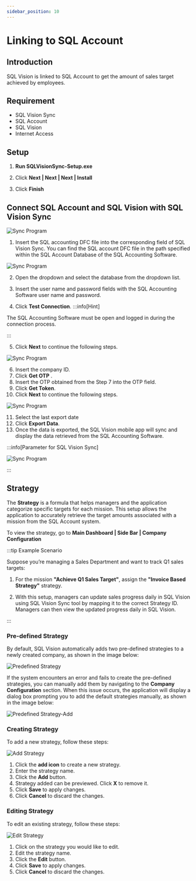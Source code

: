 ```yaml
---
sidebar_position: 10
---
```


# Linking to SQL Account

## Introduction

SQL Vision is linked to SQL Account to get the amount of sales target achieved by employees.

## Requirement

- SQL Vision Sync
- SQL Account
- SQL Vision
- Internet Access

## Setup

1. **Run SQLVisionSync-Setup.exe**

2. Click **Next | Next | Next | Install**

3. Click **Finish**

## Connect SQL Account and SQL Vision with SQL Vision Sync 

![Sync Program](../../../static/img/integration/vision/account/text-connection.png)

1. Insert the SQL accounting DFC file into the corresponding field of SQL Vision Sync. You can find the SQL account DFC file in the path specified within the SQL Account Database of the SQL Accounting Software.
 
![Sync Program](../../../static/img/integration/vision/account/location-DCF-file.png)

2. Open the dropdown and select the database from the dropdown list. 

3. Insert the user name and password fields with the SQL Accounting Software user name and password. 

4. Click **Test Connection**.
:::info[Hint]

The SQL Accounting Software must be open and logged in during the connection process.

:::

5. Click **Next** to continue the following steps.


![Sync Program](../../../static/img/integration/vision/account/get-otp-and-token.png)

6. Insert the company ID. 
7. Click **Get OTP** .
8. Insert the OTP obtained from the Step 7 into the OTP field. 
9. Click **Get Token**.
10. Click **Next** to continue the following steps.

![Sync Program](../../../static/img/integration/vision/account/export-data.png)

11. Select the last export date 
12. Click **Export Data**.
13. Once the data is exported, the SQL Vision mobile app will sync and display the data retrieved from the SQL Accounting Software.

:::info[Parameter for SQL Vision Sync]

![Sync Program](../../../static/img/integration/vision/account/export-log-file.png)

:::

## Strategy

The **Strategy** is a formula that helps managers and the application categorize specific targets for each mission. This setup allows the application to accurately retrieve the target amounts associated with a mission from the SQL Account system. 

To view the strategy, go to **Main Dashboard | Side Bar | Company Configuration**

:::tip Example Scenario

Suppose you’re managing a Sales Department and want to track Q1 sales targets:

1. For the mission **"Achieve Q1 Sales Target"**, assign the **"Invoice Based Strategy"** strategy.

2. With this setup, managers can update sales progress daily in SQL Vision using SQL Vision Sync tool by mapping it to the correct Strategy ID. Managers can then view the updated progress daily in SQL Vision.

:::

### Pre-defined Strategy

By default, SQL Vision automatically adds two pre-defined strategies to a newly created company, as shown in the image below:

![Predefined Strategy](../../../static/img/integration/vision/account/predefined-strategy.png)

If the system encounters an error and fails to create the pre-defined strategies, you can manually add them by navigating to the **Company Configuration** section. When this issue occurs, the application will display a dialog box prompting you to add the default strategies manually, as shown in the image below:

![Predefined Strategy-Add](../../../static/img/integration/vision/account/predefined-strategy-add.png)

### Creating Strategy

To add a new strategy, follow these steps:

![Add Strategy](../../../static/img/integration/vision/account/strategy-add.png)

1. Click the **add icon** to create a new strategy.
2. Enter the strategy name.
3. Click the **Add** button.
4. Strategy added can be previewed. Click **X** to remove it.
5. Click **Save** to apply changes.
6. Click **Cancel** to discard the changes.

### Editing Strategy

To edit an existing strategy, follow these steps:

![Edit Strategy](../../../static/img/integration/vision/account/strategy-edit.png)

1. Click on the strategy you would like to edit.
2. Edit the strategy name.
3. Click the **Edit** button.
4. Click **Save** to apply changes.
5. Click **Cancel** to discard the changes.

